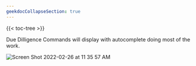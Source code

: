 ```yaml
---
geekdocCollapseSection: true
---
```


{{< toc-tree >}}

Due Dilligence Commands will display with autocomplete doing most of the work.

![Screen Shot 2022-02-26 at 11 35 57 AM](https://user-images.githubusercontent.com/85772166/155856719-d0a44453-50f5-4210-ad53-a6e0cb9310bc.png)
